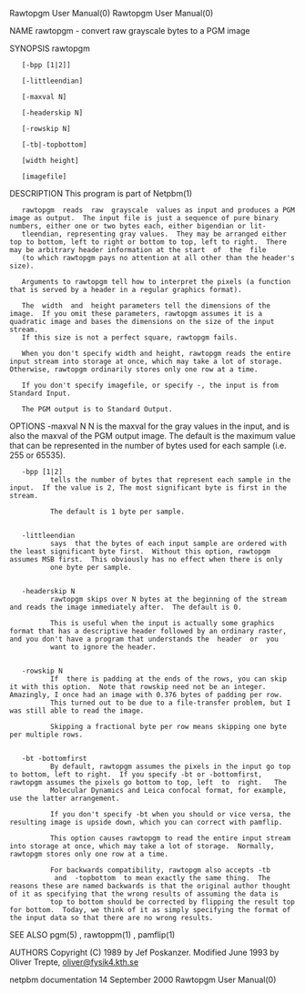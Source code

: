 Rawtopgm User Manual(0)                                                                                                                                                               Rawtopgm User Manual(0)



NAME
       rawtopgm - convert raw grayscale bytes to a PGM image


SYNOPSIS
       rawtopgm

       [-bpp [1|2]]

       [-littleendian]

       [-maxval N]

       [-headerskip N]

       [-rowskip N]

       [-tb|-topbottom]

       [width height]

       [imagefile]


DESCRIPTION
       This program is part of Netpbm(1)

       rawtopgm  reads  raw  grayscale  values as input and produces a PGM image as output.  The input file is just a sequence of pure binary numbers, either one or two bytes each, either bigendian or lit-
       tleendian, representing gray values.  They may be arranged either top to bottom, left to right or bottom to top, left to right.  There may be arbitrary header information at the start  of  the  file
       (to which rawtopgm pays no attention at all other than the header's size).

       Arguments to rawtopgm tell how to interpret the pixels (a function that is served by a header in a regular graphics format).

       The  width  and  height parameters tell the dimensions of the image.  If you omit these parameters, rawtopgm assumes it is a quadratic image and bases the dimensions on the size of the input stream.
       If this size is not a perfect square, rawtopgm fails.

       When you don't specify width and height, rawtopgm reads the entire input stream into storage at once, which may take a lot of storage.  Otherwise, rawtopgm ordinarily stores only one row at a time.

       If you don't specify imagefile, or specify -, the input is from Standard Input.

       The PGM output is to Standard Output.


OPTIONS
       -maxval N
              N is the maxval for the gray values in the input, and is also the maxval of the PGM output image.  The default is the maximum value that can be represented in the number  of  bytes  used  for
              each sample (i.e. 255 or 65535).


       -bpp [1|2]
              tells the number of bytes that represent each sample in the input.  If the value is 2, The most significant byte is first in the stream.

              The default is 1 byte per sample.


       -littleendian
              says  that the bytes of each input sample are ordered with the least significant byte first.  Without this option, rawtopgm assumes MSB first.  This obviously has no effect when there is only
              one byte per sample.


       -headerskip N
              rawtopgm skips over N bytes at the beginning of the stream and reads the image immediately after.  The default is 0.

              This is useful when the input is actually some graphics format that has a descriptive header followed by an ordinary raster, and you don't have a program that understands the  header  or  you
              want to ignore the header.


       -rowskip N
              If  there is padding at the ends of the rows, you can skip it with this option.  Note that rowskip need not be an integer.  Amazingly, I once had an image with 0.376 bytes of padding per row.
              This turned out to be due to a file-transfer problem, but I was still able to read the image.

              Skipping a fractional byte per row means skipping one byte per multiple rows.


       -bt -bottomfirst
              By default, rawtopgm assumes the pixels in the input go top to bottom, left to right.  If you specify -bt or -bottomfirst, rawtopgm assumes the pixels go bottom to top, left  to  right.   The
              Molecular Dynamics and Leica confocal format, for example, use the latter arrangement.

              If you don't specify -bt when you should or vice versa, the resulting image is upside down, which you can correct with pamflip.

              This option causes rawtopgm to read the entire input stream into storage at once, which may take a lot of storage.  Normally, rawtopgm stores only one row at a time.

              For backwards compatibility, rawtopgm also accepts -tb
               and  -topbottom  to mean exactly the same thing.  The reasons these are named backwards is that the original author thought of it as specifying that the wrong results of assuming the data is
              top to bottom should be corrected by flipping the result top for bottom.  Today, we think of it as simply specifying the format of the input data so that there are no wrong results.




SEE ALSO
       pgm(5) , rawtoppm(1) , pamflip(1)



AUTHORS
       Copyright (C) 1989 by Jef Poskanzer.  Modified June 1993 by Oliver Trepte, oliver@fysik4.kth.se



netpbm documentation                                                                          14 September 2000                                                                       Rawtopgm User Manual(0)
